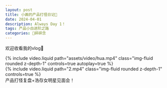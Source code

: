 ```yaml
---
layout: post
title: 小画的产品打怪日记🌸
date: 2024-04-01 
description: Always Day 1！
tags: 产品小白进阶之路
categories: 🌸碎碎念
---
```


欢迎收看我的vlog👏

<div class="row mt-3">
    <div class="col-sm mt-3 mt-md-0">
        {% include video.liquid path="assets/video/hua.mp4" class="img-fluid rounded z-depth-1" controls=true autoplay=true %}
    </div>
    <div class="col-sm mt-3 mt-md-0">
        {% include video.liquid path="2.mp4" class="img-fluid rounded z-depth-1" controls=true %}
    </div>
</div>
<div class="caption">
    产品打怪复盘+浩存女明星见面会！
</div>


<!--
<div class="row mt-3">
    <div class="col-sm mt-3 mt-md-0">
        {% include video.liquid path="https://www.youtube.com/embed/jNQXAC9IVRw" class="img-fluid rounded z-depth-1" %}
    </div>
    <div class="col-sm mt-3 mt-md-0">
        {% include video.liquid path="https://player.vimeo.com/video/524933864?h=1ac4fd9fb4&title=0&byline=0&portrait=0" class="img-fluid rounded z-depth-1" %}
    </div>
</div>
-->
